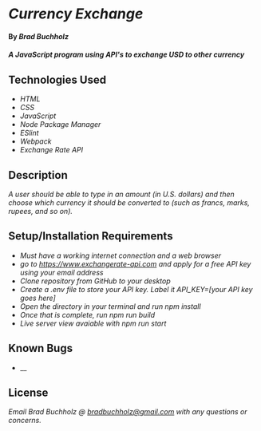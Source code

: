 # _Currency Exchange_

#### By _**Brad Buchholz**_

#### _A JavaScript program using API's to exchange USD to other currency_
## Technologies Used

* _HTML_
* _CSS_
* _JavaScript_
* _Node Package Manager_
* _ESlint_
* _Webpack_
* _Exchange Rate API_

## Description

_A user should be able to type in an amount (in U.S. dollars) and then choose which currency it should be converted to (such as francs, marks, rupees, and so on)._

## Setup/Installation Requirements

* _Must have a working internet connection and a web browser_
* _go to https://www.exchangerate-api.com and apply for a free API key using your email address_
* _Clone repository from GitHub to your desktop_
* _Create a .env file to store your API key. Label it API_KEY=[your API key goes here]_
* _Open the directory in your terminal and run npm install_
* _Once that is complete, run npm run build_
* _Live server view avaiable with npm run start_


## Known Bugs

* __

## License

_Email Brad Buchholz @ bradbuchholz@gmail.com with any questions or concerns._